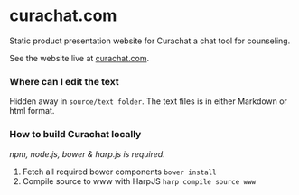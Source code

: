 # curachat.com
Static product presentation website for Curachat a chat tool for counseling.

See the website live at [curachat.com](http://curachat.com).

### Where can I edit the text
Hidden away in ```source/text folder```. The text files is in either Markdown or html format.

### How to build Curachat locally
*npm, node.js, bower & harp.js is required.*

1.  Fetch all required bower components ```bower install```
2.  Compile source to www with HarpJS ```harp compile source www```
